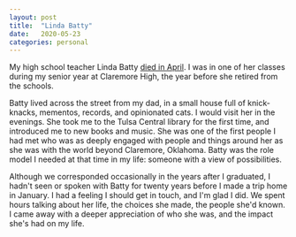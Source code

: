 ```yaml
---
layout: post
title:  "Linda Batty"
date:   2020-05-23
categories: personal
---
```


My high school teacher Linda Batty [died in April](https://www.claremoreprogress.com/community/linda-batty/article_a05b8fba-8afc-11ea-b3ad-d3f3ac8781e2.html). I was in one of her classes during my senior year at Claremore High, the year before she retired from the schools.

Batty lived across the street from my dad, in a small house full of knick-knacks, mementos, records, and opinionated cats. I would visit her in the evenings. She took me to the Tulsa Central library for the first time, and introduced me to new books and music. She was one of the first people I had met who was as deeply engaged with people and things around her as she was with the world beyond Claremore, Oklahoma. Batty was the role model I needed at that time in my life: someone with a view of possibilities.

Although we corresponded occasionally in the years after I graduated, I hadn't seen or spoken with Batty for twenty years before I made a trip home in January. I had a feeling I should get in touch, and I'm glad I did. We spent hours talking about her life, the choices she made, the people she'd known. I came away with a deeper appreciation of who she was, and the impact she's had on my life.

